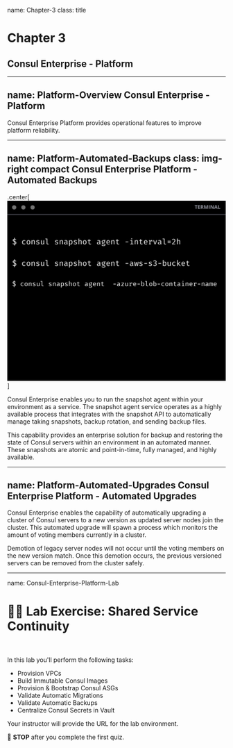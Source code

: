 name: Chapter-3
class: title
# Chapter 3
## Consul Enterprise - Platform

---
name: Platform-Overview
Consul Enterprise - Platform
-------------------------
Consul Enterprise Platform provides operational features to improve platform reliability.

---
name: Platform-Automated-Backups
class: img-right compact
Consul Enterprise Platform - Automated Backups
-------------------------
.center[![:scale 100%](images/consul_automated_backups.png)]

Consul Enterprise enables you to run the snapshot agent within your environment as a service.  The snapshot agent service operates as a highly available process that integrates with the snapshot API to automatically manage taking snapshots, backup rotation, and sending backup files.

This capability provides an enterprise solution for backup and restoring the state of Consul servers within an environment in an automated manner. These snapshots are atomic and point-in-time, fully managed, and highly available.

---
name: Platform-Automated-Upgrades
Consul Enterprise Platform - Automated Upgrades
-------------------------

Consul Enterprise enables the capability of automatically upgrading a cluster of Consul servers to a new version as updated server nodes join the cluster. This automated upgrade will spawn a process which monitors the amount of voting members currently in a cluster.

Demotion of legacy server nodes will not occur until the voting members on the new version match. Once this demotion occurs, the previous versioned servers can be removed from the cluster safely.

---
name: Consul-Enterprise-Platform-Lab
# 👩‍💻 Lab Exercise: Shared Service Continuity
<br><br>
In this lab you'll perform the following tasks:
  * Provision VPCs
  * Build Immutable Consul Images
  * Provision & Bootstrap Consul ASGs
  * Validate Automatic Migrations
  * Validate Automatic Backups
  * Centralize Consul Secrets in Vault

Your instructor will provide the URL for the lab environment.

🛑 **STOP** after you complete the first quiz.
